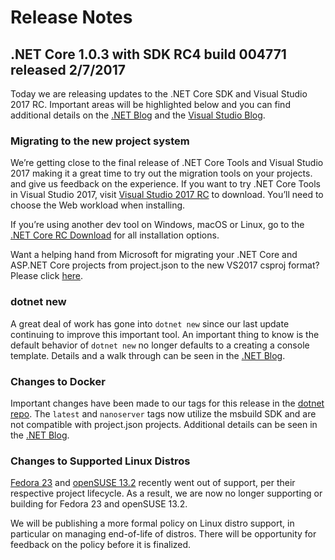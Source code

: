 # Release Notes

## .NET Core 1.0.3 with SDK RC4 build 004771 released 2/7/2017

Today we are releasing updates to the .NET Core SDK and Visual Studio 2017 RC. Important areas will be highlighted below and you can find additional details on the [.NET Blog](https://blogs.msdn.microsoft.com/dotnet/2017/02/07/announcing-net-core-tools-updates-in-vs-2017-rc) and the [Visual Studio Blog](https://blogs.msdn.microsoft.com/visualstudio/2017/01/26/update-to-visual-studio-2017-release-candidate/).

### Migrating to the new project system

We’re getting close to the final release of .NET Core Tools and Visual Studio 2017 making it a great time to try out the migration tools on your projects. and give us feedback on the experience. If you want to try .NET Core Tools in Visual Studio 2017, visit [Visual Studio 2017 RC](https://www.visualstudio.com/vs/visual-studio-2017-rc/) to download. You’ll need to choose the Web workload when installing.

If you’re using another dev tool on Windows, macOS or Linux, go to the [.NET Core RC Download](https://github.com/dotnet/core/blob/master/release-notes/rc-download.md) for all installation options.

Want a helping hand from Microsoft for migrating your .NET Core and ASP.NET Core projects from project.json to the new VS2017 csproj format? Please click [here](http://landinghub.visualstudio.com/migrate-dotnetcore).

### dotnet new

A great deal of work has gone into `dotnet new` since our last update continuing to improve this important tool. An important thing to know is the default behavior of `dotnet new` no longer defaults to a creating a console template. Details and a walk through can be seen in the [.NET Blog](https://blogs.msdn.microsoft.com/dotnet/2017/02/07/announcing-net-core-tools-updates-in-vs-2017-rc).

### Changes to Docker

Important changes have been made to our tags for this release in the [dotnet repo](https://hub.docker.com/r/microsoft/dotnet/). The `latest` and `nanoserver` tags now utilize the msbuild SDK and are not compatible with project.json projects. Additional details can be seen in the [.NET Blog](https://blogs.msdn.microsoft.com/dotnet/2017/02/07/announcing-net-core-tools-updates-in-vs-2017-rc).

### Changes to Supported Linux Distros

[Fedora 23](https://lists.fedoraproject.org/archives/list/announce@lists.fedoraproject.org/thread/OHFCBTYXAO6NBH5BZZI3VIMIIL2ODFP5/) and [openSUSE 13.2](https://lists.opensuse.org/opensuse-security-announce/2017-01/msg00033.html) recently went out of support, per their respective project lifecycle. As a result, we are now no longer supporting or building for Fedora 23 and openSUSE 13.2.

We will be publishing a more formal policy on Linux distro support, in particular on managing end-of-life of distros. There will be opportunity for feedback on the policy before it is finalized.
